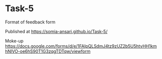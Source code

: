 # Task-5
Format of feedback form

Published at https://somia-ansari.github.io/Task-5/


Moke-up https://docs.google.com/forms/d/e/1FAIpQLSdmJ4tz9zUZ2b5U5htvHH1kmhNlVO-oe6hS90T1G3zqgTDTqw/viewform
